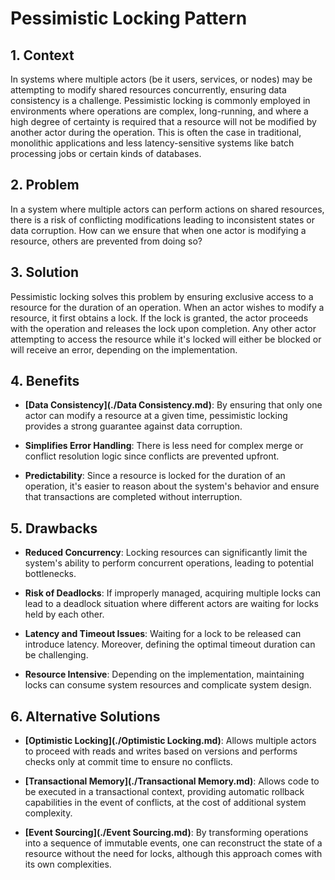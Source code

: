 # Pessimistic Locking Pattern


## 1. Context

In systems where multiple actors (be it users, services, or nodes) may be attempting to modify shared resources concurrently, ensuring data consistency is a challenge. Pessimistic locking is commonly employed in environments where operations are complex, long-running, and where a high degree of certainty is required that a resource will not be modified by another actor during the operation. This is often the case in traditional, monolithic applications and less latency-sensitive systems like batch processing jobs or certain kinds of databases.


## 2. Problem

In a system where multiple actors can perform actions on shared resources, there is a risk of conflicting modifications leading to inconsistent states or data corruption. How can we ensure that when one actor is modifying a resource, others are prevented from doing so?


## 3. Solution

Pessimistic locking solves this problem by ensuring exclusive access to a resource for the duration of an operation. When an actor wishes to modify a resource, it first obtains a lock. If the lock is granted, the actor proceeds with the operation and releases the lock upon completion. Any other actor attempting to access the resource while it's locked will either be blocked or will receive an error, depending on the implementation.


## 4. Benefits

- **[Data Consistency](./Data Consistency.md)**: By ensuring that only one actor can modify a resource at a given time, pessimistic locking provides a strong guarantee against data corruption.

- **Simplifies Error Handling**: There is less need for complex merge or conflict resolution logic since conflicts are prevented upfront.

- **Predictability**: Since a resource is locked for the duration of an operation, it's easier to reason about the system's behavior and ensure that transactions are completed without interruption.


## 5. Drawbacks

- **Reduced Concurrency**: Locking resources can significantly limit the system's ability to perform concurrent operations, leading to potential bottlenecks.

- **Risk of Deadlocks**: If improperly managed, acquiring multiple locks can lead to a deadlock situation where different actors are waiting for locks held by each other.

- **Latency and Timeout Issues**: Waiting for a lock to be released can introduce latency. Moreover, defining the optimal timeout duration can be challenging.

- **Resource Intensive**: Depending on the implementation, maintaining locks can consume system resources and complicate system design.


## 6. Alternative Solutions

- **[Optimistic Locking](./Optimistic Locking.md)**: Allows multiple actors to proceed with reads and writes based on versions and performs checks only at commit time to ensure no conflicts.

- **[Transactional Memory](./Transactional Memory.md)**: Allows code to be executed in a transactional context, providing automatic rollback capabilities in the event of conflicts, at the cost of additional system complexity.

- **[Event Sourcing](./Event Sourcing.md)**: By transforming operations into a sequence of immutable events, one can reconstruct the state of a resource without the need for locks, although this approach comes with its own complexities.
